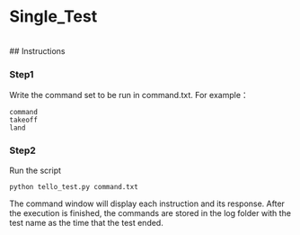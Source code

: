 # Single_Test
<br>
## Instructions 
<br>

### Step1
Write the command set to be run in command.txt. For example：
```
command
takeoff
land
```

### Step2
Run the script
```
python tello_test.py command.txt
```
The command window will display each instruction and its response. After the execution is finished, the commands are stored in the log folder with the test name as the time that the test ended.
